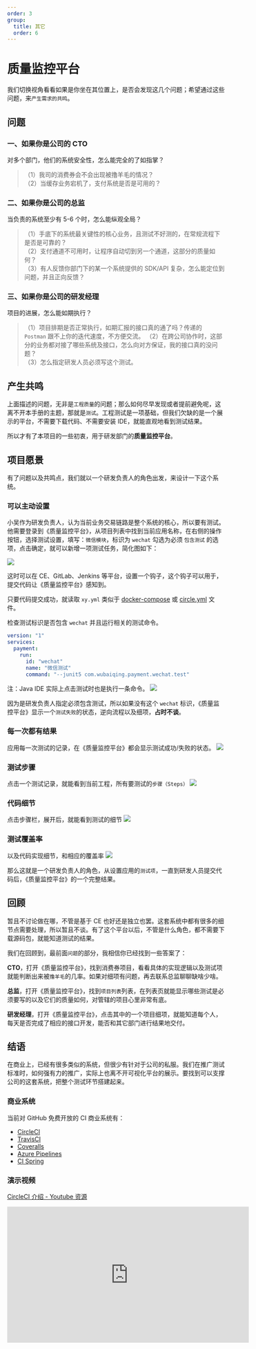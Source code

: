 ```yaml
---
order: 3
group:
  title: 其它
  order: 6
---
```


# 质量监控平台

我们切换视角看看如果是你坐在其位置上，是否会发现这几个问题；希望通过这些问题，来`产生需求的共鸣`。

## 问题

### 一、如果你是公司的 CTO

对多个部门，他们的系统安全性，怎么能完全的了如指掌？

> （1）我司的消费券会不会出现被撸羊毛的情况？  
> （2）当缓存业务宕机了，支付系统是否是可用的？

### 二、如果你是公司的总监

当负责的系统至少有 5-6 个时，怎么能纵观全局？

> （1）手底下的系统最关键性的核心业务，且测试不好测的，在常规流程下是否是可靠的？  
> （2）支付通道不可用时，让程序自动切到另一个通道，这部分的质量如何？  
> （3）有人反馈你部门下的某一个系统提供的 SDK/API 复杂，怎么能定位到问题，并且正向反馈？

### 三、如果你是公司的研发经理

项目的进展，怎么能如期执行？

> （1）项目排期是否正常执行，如期汇报的接口真的通了吗？传递的 `Postman` 跟不上你的迭代速度，不方便交流。
> （2）在跨公司协作时，这部分的业务都对接了哪些系统及接口，怎么向对方保证，我的接口真的没问题？  
> （3）怎么指定研发人员必须写这个测试。

## 产生共鸣

上面描述的问题，无非是`工程质量`的问题；那么如何尽早发现或者提前避免呢，这离不开本手册的主题，那就是`测试`。工程测试是一项基础，但我们欠缺的是一个展示的平台，不需要下载代码、不需要安装 IDE，就能直观地看到测试结果。

所以才有了本项目的一些初衷，用于研发部门的**质量监控平台**。

## 项目愿景

有了问题以及共鸣点，我们就以一个研发负责人的角色出发，来设计一下这个系统。

### 可以主动设置

小吴作为研发负责人，认为当前业务交易链路是整个系统的核心，所以要有测试。他需要登录到《质量监控平台》，从项目列表中找到当前应用名称，在右侧的操作按钮，选择测试设置，填写：`微信模块`，标识为 `wechat` 勾选为必须 `包含测试` 的选项，点击确定，就可以新增一项测试任务，简化图如下：

![](http://qn.40zhe.com/20200307152047.png)

这时可以在 CE、GitLab、Jenkins 等平台，设置一个钩子，这个钩子可以用于，提交代码让《质量监控平台》感知到。  

只要代码提交成功，就读取 `xy.yml` 类似于 [docker-compose](https://docs.docker.com/compose/reference/overview/) 或 [circle.yml](https://github.com/wubaiqing/zaobao/blob/master/circle.yml) 文件。

检查测试标识是否包含 `wechat` 并且运行相关的测试命令。

```yml
version: "1"
services:
  payment:
    run:
      id: "wechat"
      name: "微信测试"
      command: "--junit5 com.wubaiqing.payment.wechat.test"
```

注：Java IDE 实际上点击测试时也是执行一条命令。
![](http://qn.40zhe.com/20200307153724.png)

因为是研发负责人指定必须包含测试，所以如果没有这个 `wechat` 标识，《质量监控平台》显示一个`测试失败`的状态，逆向流程以及细项，**占时不谈**。

### 每一次都有结果

应用每一次测试的记录，在《质量监控平台》都会显示测试成功/失败的状态。
![](http://qn.40zhe.com/20200309120039.png)

### 测试步骤

点击一个测试记录，就能看到当前工程，所有要测试的`步骤（Steps）`
![](http://qn.40zhe.com/20200307143634.png)

### 代码细节

点击步骤栏，展开后，就能看到测试的细节
![](http://qn.40zhe.com/20200307143715.png)

### 测试覆盖率

以及代码实现细节，和相应的覆盖率
![](http://qn.40zhe.com/20200307145828.png)

那么这就是一个研发负责人的角色，从设置应用的`测试项`，一直到研发人员提交代码后，《质量监控平台》的一个完整结果。

## 回顾

暂且不讨论做在哪，不管是基于 CE 也好还是独立也罢。这套系统中都有很多的细节点需要处理，所以暂且不谈。有了这个平台以后，不管是什么角色，都不需要下载源码包，就能知道测试的结果。

我们在回顾到，最前面`问题`的部分，我相信你已经找到一些答案了：

**CTO**，打开《质量监控平台》，找到消费券项目，看看具体的实现逻辑以及测试项就能判断出来被`撸羊毛`的几率。如果对细项有问题，再去联系总监聊聊缺啥少啥。

**总监**，打开《质量监控平台》，找到`项目列表`列表，在列表页就能显示哪些测试是必须要写的以及它们的质量如何，对管辖的项目心里非常有底。

**研发经理**，打开《质量监控平台》，点击其中的一个项目细项，就能知道每个人，每天是否完成了相应的接口开发，能否和其它部门进行结果地交付。

## 结语

在商业上，已经有很多类似的系统，但很少有针对于公司的私服。我们在推广测试标准时，如何强有力的推广，实际上也离不开可视化平台的展示。要找到可以支撑公司的这套系统，把整个测试环节搭建起来。

### 商业系统

当前对 GitHub 免费开放的 CI 商业系统有：

- [CircleCI](https://circleci.com/)
- [TravisCI](https://www.travis-ci.org/)
- [Coveralls](https://coveralls.io/)
- [Azure Pipelines](https://azure.microsoft.com/zh-cn/services/devops/pipelines/)
- [CI Spring](https://ci.spring.io/)

### 演示视频

[CircleCI 介绍 - Youtube 资源](https://www.youtube.com/watch?v=CB7vnoXI0pE)

<iframe width="560" height="315" src="https://www.youtube.com/embed/CB7vnoXI0pE" frameborder="0" allow="accelerometer; autoplay; encrypted-media; gyroscope; picture-in-picture" allowfullscreen></iframe>
